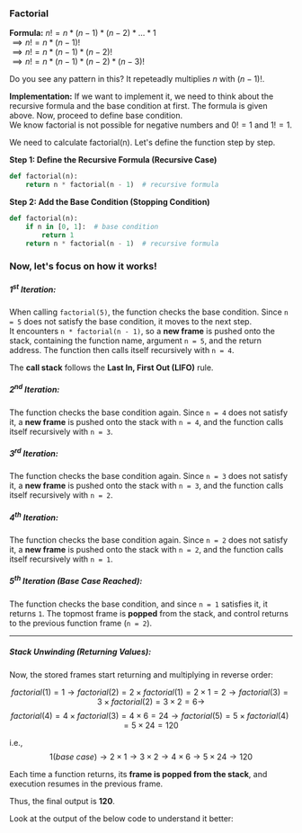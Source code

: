 ### Factorial

__Formula:__ $n! = n * (n-1) * (n-2) * ... * 1$<br>
$\implies n! = n * (n-1)!$<br>
$\implies n! = n * (n-1) * (n-2)!$<br>
$\implies n! = n * (n-1) * (n-2) * (n-3)!$<br>

Do you see any pattern in this? It repeteadly multiplies $n$ with $(n-1)!$.

__Implementation:__
If we want to implement it, we need to think about the recursive formula and the base condition at first. The formula is given above. Now, proceed to define base condition.  
We know factorial is not possible for negative numbers and $0! = 1$ and $1! = 1$.  

We need to calculate factorial(n). Let's define the function step by step.  

__Step 1: Define the Recursive Formula (Recursive Case)__  

```python
def factorial(n):
    return n * factorial(n - 1)  # recursive formula
```

__Step 2: Add the Base Condition (Stopping Condition)__  

```python
def factorial(n):
    if n in [0, 1]:  # base condition
        return 1
    return n * factorial(n - 1)  # recursive formula
```


### Now, let's focus on how it works!

##### **1<sup>st</sup> Iteration:**  
When calling `factorial(5)`, the function checks the base condition. Since `n = 5` does not satisfy the base condition, it moves to the next step.  
It encounters `n * factorial(n - 1)`, so a **new frame** is pushed onto the stack, containing the function name, argument `n = 5`, and the return address. The function then calls itself recursively with `n = 4`.  

The **call stack** follows the **Last In, First Out (LIFO)** rule.  

##### **2<sup>nd</sup> Iteration:**  
The function checks the base condition again. Since `n = 4` does not satisfy it, a **new frame** is pushed onto the stack with `n = 4`, and the function calls itself recursively with `n = 3`.  

##### **3<sup>rd</sup> Iteration:**  
The function checks the base condition again. Since `n = 3` does not satisfy it, a **new frame** is pushed onto the stack with `n = 3`, and the function calls itself recursively with `n = 2`.  

##### **4<sup>th</sup> Iteration:**  
The function checks the base condition again. Since `n = 2` does not satisfy it, a **new frame** is pushed onto the stack with `n = 2`, and the function calls itself recursively with `n = 1`.  

##### **5<sup>th</sup> Iteration (Base Case Reached):**  
The function checks the base condition, and since `n = 1` satisfies it, it returns `1`. The topmost frame is **popped** from the stack, and control returns to the previous function frame (`n = 2`).  

---

##### **Stack Unwinding (Returning Values):**  
Now, the stored frames start returning and multiplying in reverse order:  

$$
factorial(1) = 1
\to
factorial(2) = 2 \times factorial(1) = 2 \times 1 = 2
\to
factorial(3) = 3 \times factorial(2) = 3 \times 2 = 6
\to
$$
$$
factorial(4) = 4 \times factorial(3) = 4 \times 6 = 24
\to
factorial(5) = 5 \times factorial(4) = 5 \times 24 = 120
$$

i.e., $$
1 (base\ case) \to 2 \times 1 \to 3 \times 2 \to 4 \times 6 \to 5 \times 24 \to 120
$$

Each time a function returns, its **frame is popped from the stack**, and execution resumes in the previous frame.  

Thus, the final output is **120**.  

Look at the output of the below code to understand it better:
